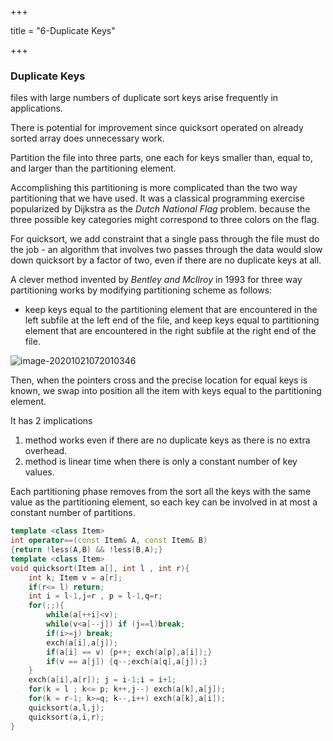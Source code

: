+++

title = "6-Duplicate Keys"

+++

### Duplicate Keys

files with large numbers of duplicate sort keys arise frequently in applications.

There is potential for improvement since quicksort operated on already sorted array does unnecessary work.

Partition the file into three parts, one each for keys smaller than, equal to, and larger than the partitioning element.

Accomplishing this partitioning is more complicated than the two way partitioning that we have used. It was a classical programming exercise popularized by Dijkstra as the *Dutch National Flag* problem. because the three possible key categories might correspond to three colors on the flag.

For quicksort, we add constraint that a single pass through the file must do the job - an algorithm that involves two passes through the data would slow down quicksort by a factor of two, even if there are no duplicate keys at all.



A clever method invented by *Bentley and McIlroy* in 1993 for three way partitioning works by modifying partitioning scheme as follows:

- keep keys equal to the partitioning element that are encountered in the left subfile at the left end of the file, and keep keys equal to partitioning element that are encountered in the right subfile at the right end of the file.

 ![image-20201021072010346](/6-Duplicate_Keys.assets/image-20201021072010346.png)

Then, when the pointers cross and the precise location for equal keys is known, we swap into position all the item with keys equal to the partitioning element.

It has 2 implications

1. method works even if there are no duplicate keys as there is no extra overhead.
2. method is linear time when there is only a constant number of key values.

Each partitioning phase removes from the sort all the keys with the same value as the partitioning element, so each key can be involved in at most a constant number of partitions.

````c++
template <class Item>
int operator==(const Item& A, const Item& B)
{return !less(A,B) && !less(B,A);}
template <class Item>
void quicksort(Item a[], int l , int r){
    int k; Item v = a[r];
    if(r<= l) return;
    int i = l-1,j=r , p = l-1,q=r;
    for(;;){
        while(a[++i]<v);
        while(v<a[--j]) if (j==l)break;
        if(i>=j) break;
        exch(a[i],a[j]);
        if(a[i] == v) {p++; exch(a[p],a[i]);}
        if(v == a[j]) {q--;exch(a[q],a[j]);}
    }
    exch(a[i],a[r]); j = i-1;i = i+1;
    for(k = l ; k<= p; k++,j--) exch(a[k],a[j]);
    for(k = r-1; k>=q; k--,i++) exch(a[k],a[i]);
    quicksort(a,l,j);
    quicksort(a,i,r);
}
````

